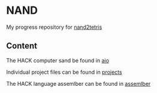 
# NAND
My progress repository for [nand2tetris](https://www.nand2tetris.org/)

## Content

The HACK computer sand be found in [aio](aio)

Individual project files can be found in [projects](projects)

The HACK language assemlber can be found in [assemlber](assembler)
